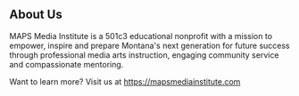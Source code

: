 ## About Us
MAPS Media Institute is a 501c3 educational nonprofit with a mission to empower, inspire and prepare Montana's next generation for future success through professional media arts instruction, engaging community service and compassionate mentoring.

Want to learn more? Visit us at https://mapsmediainstitute.com
